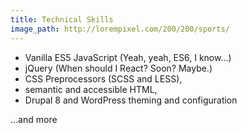 ```yaml
---
title: Technical Skills
image_path: http://lorempixel.com/200/200/sports/
---
```


- Vanilla ES5 JavaScript (Yeah, yeah, ES6, I know...)
- jQuery (When should I React? Soon? Maybe.)
- CSS Preprocessors (SCSS and LESS),
- semantic and accessible HTML,
- Drupal 8 and WordPress theming and configuration

...and more

